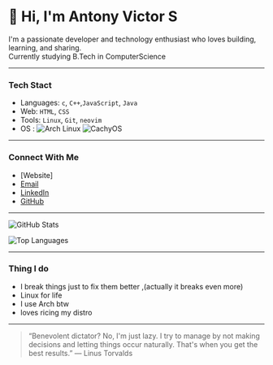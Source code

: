 # 👋 Hi, I'm Antony Victor S

I'm a passionate developer and technology enthusiast who loves building, learning, and sharing.  
Currently studying B.Tech in ComputerScience

---

### Tech Stact

- Languages: `c`, `C++`,`JavaScript`, `Java` 
- Web: `HTML`, `CSS`
- Tools: `Linux`, `Git`, `neovim`
- OS : ![Arch Linux](https://img.shields.io/badge/Arch_Linux-1E1E2E?style=flat-square&logo=arch-linux&logoColor=skyblue) ![CachyOS](https://img.shields.io/badge/CachyOS-1A1A1A?style=for-the-badge&logo=arch-linux&logoColor=cyan)



---

### Connect With Me

- [Website]
- [Email](mailto:anto_vs@outlook..com)
- [LinkedIn](https://www.linkedin.com/in/antony-victor-s-8183a8377/)
- [GitHub](https://github.com/AntoVs)

---

![GitHub Stats](https://github-readme-stats.vercel.app/api?username=AntoVs&show_icons=true&theme=radical&border_radius=10)

![Top Languages](https://github-readme-stats.vercel.app/api/top-langs/?username=AntoVs&layout=compact&theme=radical&border_radius=10)

---

### Thing I do

- I break things just to fix them better ,(actually it breaks even more)
- Linux for life
- I use Arch btw
- loves ricing my distro
---

> “Benevolent dictator? No, I'm just lazy. I try to manage by not making decisions and letting things occur naturally. That's when you get the best results.” ― Linus Torvalds
